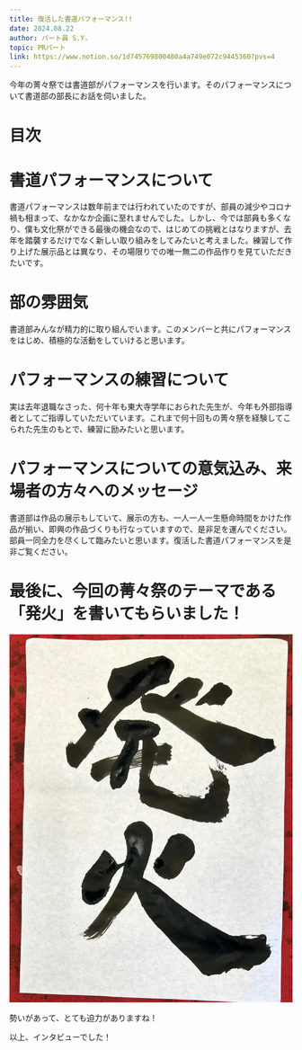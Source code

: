 ```yaml
---
title: 復活した書道パフォーマンス!!
date: 2024.08.22
author: パート員 S.Y.
topic: PRパート
link: https://www.notion.so/1d745769800480a4a749e072c9445360?pvs=4
---
```


今年の菁々祭では書道部がパフォーマンスを行います。そのパフォーマンスについて書道部の部長にお話を伺いました。

# 目次

# 書道パフォーマンスについて

書道パフォーマンスは数年前までは行われていたのですが、部員の減少やコロナ禍も相まって、なかなか企画に至れませんでした。しかし、今では部員も多くなり、僕も文化祭ができる最後の機会なので、はじめての挑戦とはなりますが、去年を踏襲するだけでなく新しい取り組みをしてみたいと考えました。練習して作り上げた展示品とは異なり、その場限りでの唯一無二の作品作りを見ていただきたいです。

# 部の雰囲気

書道部みんなが精力的に取り組んでいます。このメンバーと共にパフォーマンスをはじめ、積極的な活動をしていけると思います。

# パフォーマンスの練習について

実は去年退職なさった、何十年も東大寺学年におられた先生が、今年も外部指導者としてご指導していただいています。これまで何十回もの菁々祭を経験してこられた先生のもとで、練習に励みたいと思います。

# パフォーマンスについての意気込み、来場者の方々へのメッセージ

書道部は作品の展示もしていて、展示の方も、一人一人一生懸命時間をかけた作品が揃い、即興の作品づくりも行なっていますので、是非足を運んでください。部員一同全力を尽くして臨みたいと思います。復活した書道パフォーマンスを是非ご覧ください。

# 最後に、今回の菁々祭のテーマである「発火」を書いてもらいました！

![image.webp](image.webp)

勢いがあって、とても迫力がありますね！

以上、インタビューでした！
